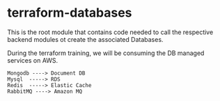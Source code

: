 # terraform-databases

This is the root module that contains code needed to call the respective backend modules ot create the associated Databases.

During the terraform training, we will be consuming the DB managed services on AWS.

```
Mongodb ----> Document DB
Mysql  -----> RDS
Redis  -----> Elastic Cache
RabbitMQ ----> Amazon MQ

```